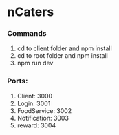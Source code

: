 # nCaters

### Commands
1. cd to client folder and npm install
2. cd to root folder and npm install
3. npm run dev

### Ports:
1. Client: 3000
2. Login: 3001
3. FoodService: 3002
4. Notification: 3003
5. reward: 3004